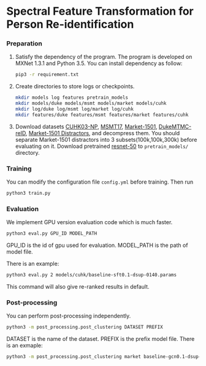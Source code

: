 # Spectral Feature Transformation for Person Re-identification

### Preparation

1. Satisfy the dependency of the program.
    The program is developed on MXNet 1.3.1 and Python 3.5.
    You can install dependency as follow:
    ```bash
    pip3 -r requirement.txt
    ```

2. Create directories to store logs or checkpoints.
    ```bash
    mkdir models log features pretrain_models
    mkdir models/duke models/msmt models/market models/cuhk
    mkdir log/duke log/msmt log/market log/cuhk
    mkdir features/duke features/msmt features/market features/cuhk
    ```
3. Download datasets [CUHK03-NP](https://pan.baidu.com/s/1RNvebTccjmmj1ig-LVjw7A),
[MSMT17](https://docs.google.com/forms/d/e/1FAIpQLScIGhLvB2GzIXjX1oFW0tNUWxkbK2l0fYG5Q9vX93ls2BVsQw/viewform?usp=sf_link),
[Market-1501](https://drive.google.com/file/d/0B8-rUzbwVRk0c054eEozWG9COHM/view?usp=sharing),
[DukeMTMC-reID](https://drive.google.com/open?id=1jjE85dRCMOgRtvJ5RQV9-Afs-2_5dY3O),
[Market-1501 Distractors](https://drive.google.com/file/d/0B8-rUzbwVRk0cGtxWmFFVDZkNUE/view?usp=sharing), and
decompress them.
You should separate Market-1501 distractors into 3 subsets(100k,100k,300k) before evaluating on it.
Download pretrained [resnet-50](http://data.dmlc.ml/mxnet/models/imagenet/resnet/50-layers/) to `pretrain_models/` directory. 

### Training
You can modify the configuration file `config.yml` before training.
Then run
```bash
python3 train.py
```

### Evaluation
We implement GPU version evaluation code which is much faster.
```bash
python3 eval.py GPU_ID MODEL_PATH
```
GPU_ID is the id of gpu used for evaluation.
MODEL_PATH is the path of model file.

There is an example:
```bash
python3 eval.py 2 models/cuhk/baseline-sft0.1-dsup-0140.params
```
This command will also give re-ranked results in default.

### Post-processing
You can perform post-processing independently.
```bash
python3 -m post_processing.post_clustering DATASET PREFIX
```
DATASET is the name of the dataset.
PREFIX is the prefix model file.
There is an exmaple:
```bash
python3 -m post_processing.post_clustering market baseline-gcn0.1-dsup-amsoftmax0.3-relu-140ep
```

